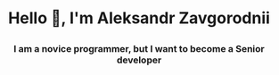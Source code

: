 # <p align="center">Hello 👋, I'm Aleksandr Zavgorodnii</p>
<h3><p align="center">I am a novice programmer, but I want to become a Senior developer </p>

